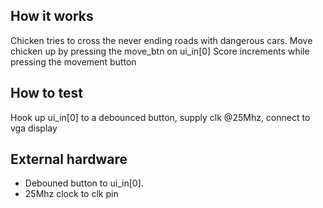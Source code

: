 <!---

This file is used to generate your project datasheet. Please fill in the information below and delete any unused
sections.

You can also include images in this folder and reference them in the markdown. Each image must be less than
512 kb in size, and the combined size of all images must be less than 1 MB.
-->

## How it works

Chicken tries to cross the never ending roads with dangerous cars. 
Move chicken up by pressing the move_btn on ui_in[0]
Score increments while pressing the movement button 

## How to test

Hook up ui_in[0] to a debounced button, supply clk @25Mhz, connect to vga display

## External hardware

- Debouned button to ui_in[0]. 
- 25Mhz clock to clk pin